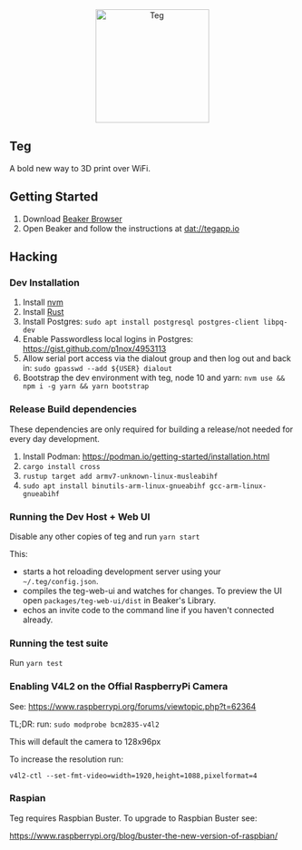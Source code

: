 <div align="center">
<img src="./packages/teg-web-ui/src/onboarding/landingPage/tegLogo.svg" alt="Teg" width="200"/>
</div>

## Teg

A bold new way to 3D print over WiFi.

## Getting Started

1. Download [Beaker Browser](https://beakerbrowser.com)
3. Open Beaker and follow the instructions at [dat://tegapp.io](dat://tegapp.io)

## Hacking

### Dev Installation

1. Install [nvm](https://github.com/creationix/nvm)
2. Install [Rust](https://rustup.rs/)
3. Install Postgres: `sudo apt install postgresql postgres-client libpq-dev`
4. Enable Passwordless local logins in Postgres: https://gist.github.com/p1nox/4953113
5. Allow serial port access via the dialout group and then log out and back in: `sudo gpasswd --add ${USER} dialout`
4. Bootstrap the dev environment with teg, node 10 and yarn:
`nvm use && npm i -g yarn && yarn bootstrap`

### Release Build dependencies

These dependencies are only required for building a release/not needed for every day development.

1. Install Podman: https://podman.io/getting-started/installation.html
2. `cargo install cross`
3. `rustup target add armv7-unknown-linux-musleabihf`
4. `sudo apt install binutils-arm-linux-gnueabihf gcc-arm-linux-gnueabihf`

<!-- ### [Optional] Emulating a Raspberry Pi

1. Install [qemu](https://www.qemu.org/download/): `sudo apt-get install qemu-system qemu-system-arm qemu-kvm libvirt-daemon bridge-utils virt-manager`
2. Download the [ARMv7 Ubuntu 18.10 image](https://cloud-images.ubuntu.com/releases/18.10/release/ubuntu-18.10-server-cloudimg-armhf.img) -->

### Running the Dev Host + Web UI

Disable any other copies of teg and run `yarn start`

This:
* starts a hot reloading development server using your `~/.teg/config.json`.
* compiles the teg-web-ui and watches for changes. To preview the UI open `packages/teg-web-ui/dist` in Beaker's Library.
* echos an invite code to the command line if you haven't connected already.

### Running the test suite

Run `yarn test`


### Enabling V4L2 on the Offial RaspberryPi Camera

See: https://www.raspberrypi.org/forums/viewtopic.php?t=62364

TL;DR: run: `sudo modprobe bcm2835-v4l2`

This will default the camera to 128x96px

To increase the resolution run:

`v4l2-ctl --set-fmt-video=width=1920,height=1088,pixelformat=4`

### Raspian

Teg requires Raspbian Buster. To upgrade to Raspbian Buster see:

https://www.raspberrypi.org/blog/buster-the-new-version-of-raspbian/
